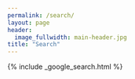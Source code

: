 ```yaml
---
permalink: /search/
layout: page
header:
  image_fullwidth: main-header.jpg
title: "Search"
---
```


{% include _google_search.html %}
